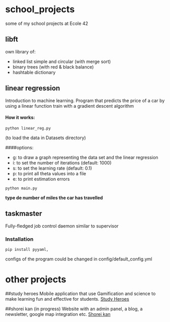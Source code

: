 # school_projects
some of my school projects at Ecole 42

## libft
own library of:
- linked list simple and circular (with merge sort)
- binary trees (with red & black balance)
- hashtable dictionary

## linear regression
Introduction to machine learning.
Program that predicts the price of a car by using a linear function train with a gradient descent algorithm
#### How it works:
```
python linear_reg.py
```
(to load the data in Datasets directory)

####options:
- g: to draw a graph representing the data set and the linear regression
- i: to set the number of iterations (default: 1000)
- s: to set the learning rate (default: 0.1)
- p: to print all theta values into a file
- e: to print estimation errors
```
python main.py
```
**type de number of miles the car has travelled**

## taskmaster
Fully-fledged job control daemon similar to supervisor
### Installation
```
pip install pyyaml,
```
configs of the program could be changed in config/default_config.yml

# other projects

##study heroes
Mobile application that use Gamification and science to make learning fun and effective for students.
[Study Heroes](http://studyheroes.fr/)

##shorei kan
(in progress)
Website with an admin panel, a blog, a newsletter, google map integration etc.
[Shorei kan](http://shorei-kan-europe.com/)
